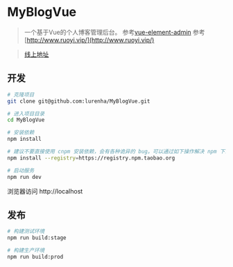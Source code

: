# MyBlogVue

> 一个基于Vue的个人博客管理后台。
参考[vue-element-admin](https://github.com/PanJiaChen/vue-element-admin)
参考[http://www.ruoyi.vip/](http://www.ruoyi.vip/)

> [线上地址](http://lurenpeng.cn:8088/)
## 开发

```bash
# 克隆项目
git clone git@github.com:lurenha/MyBlogVue.git

# 进入项目目录
cd MyBlogVue

# 安装依赖
npm install

# 建议不要直接使用 cnpm 安装依赖，会有各种诡异的 bug。可以通过如下操作解决 npm 下载速度慢的问题
npm install --registry=https://registry.npm.taobao.org

# 启动服务
npm run dev
```

浏览器访问 http://localhost

## 发布

```bash
# 构建测试环境
npm run build:stage

# 构建生产环境
npm run build:prod
```
